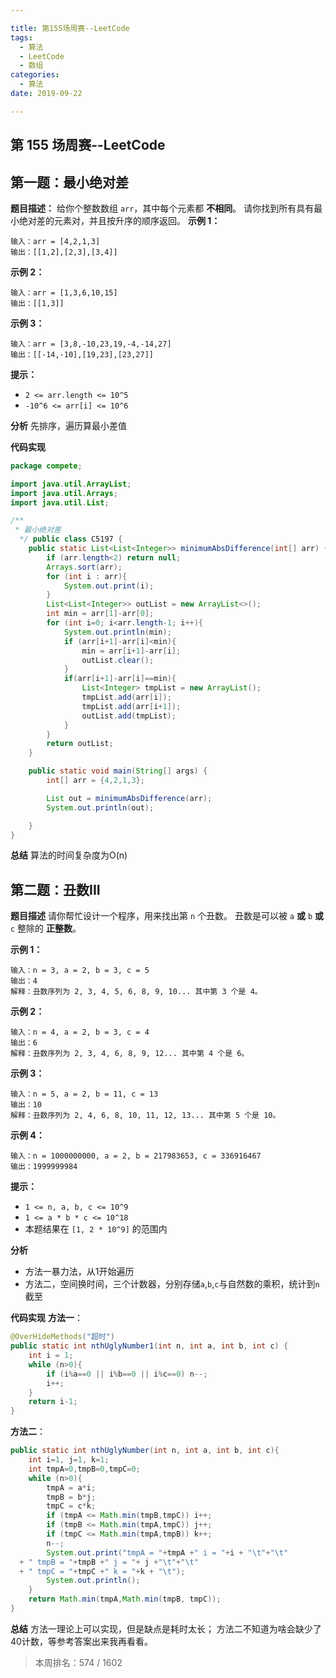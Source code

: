 ```yaml
---

title: 第155场周赛--LeetCode
tags:
  - 算法
  - LeetCode
  - 数组
categories:
  - 算法
date: 2019-09-22

---
```


## 第 155 场周赛--LeetCode

## 第一题：最小绝对差

**题目描述：** 给你个整数数组 `arr`，其中每个元素都 **不相同**。 请你找到所有具有最小绝对差的元素对，并且按升序的顺序返回。 **示例 1：**

```text
输入：arr = [4,2,1,3]
输出：[[1,2],[2,3],[3,4]]
```

**示例 2：**

```text
输入：arr = [1,3,6,10,15]
输出：[[1,3]]
```

**示例 3：**

```text
输入：arr = [3,8,-10,23,19,-4,-14,27]
输出：[[-14,-10],[19,23],[23,27]]
```

**提示：**

* `2 <= arr.length <= 10^5`
* `-10^6 <= arr[i] <= 10^6`

**分析** 先排序，遍历算最小差值

**代码实现**

```java
package compete;

import java.util.ArrayList;
import java.util.Arrays;
import java.util.List;

/**
 * 最小绝对差
  */ public class C5197 {
    public static List<List<Integer>> minimumAbsDifference(int[] arr) {
        if (arr.length<2) return null;
        Arrays.sort(arr);
        for (int i : arr){
            System.out.print(i);
        }
        List<List<Integer>> outList = new ArrayList<>();
        int min = arr[1]-arr[0];
        for (int i=0; i<arr.length-1; i++){
            System.out.println(min);
            if (arr[i+1]-arr[i]<min){
                min = arr[i+1]-arr[i];
                outList.clear();
            }
            if(arr[i+1]-arr[i]==min){
                List<Integer> tmpList = new ArrayList();
                tmpList.add(arr[i]);
                tmpList.add(arr[i+1]);
                outList.add(tmpList);
            }
        }
        return outList;
    }

    public static void main(String[] args) {
        int[] arr = {4,2,1,3};

        List out = minimumAbsDifference(arr);
        System.out.println(out);

    }
}
```

**总结** 算法的时间复杂度为O\(n\)

## 第二题：丑数III

**题目描述** 请你帮忙设计一个程序，用来找出第 `n` 个丑数。 丑数是可以被 `a` **或** `b` **或** `c` 整除的 **正整数**。

**示例 1：**

```text
输入：n = 3, a = 2, b = 3, c = 5
输出：4
解释：丑数序列为 2, 3, 4, 5, 6, 8, 9, 10... 其中第 3 个是 4。
```

**示例 2：**

```text
输入：n = 4, a = 2, b = 3, c = 4
输出：6
解释：丑数序列为 2, 3, 4, 6, 8, 9, 12... 其中第 4 个是 6。
```

**示例 3：**

```text
输入：n = 5, a = 2, b = 11, c = 13
输出：10
解释：丑数序列为 2, 4, 6, 8, 10, 11, 12, 13... 其中第 5 个是 10。
```

**示例 4：**

```text
输入：n = 1000000000, a = 2, b = 217983653, c = 336916467
输出：1999999984
```

**提示：**

* `1 <= n, a, b, c <= 10^9`
* `1 <= a * b * c <= 10^18`
* 本题结果在 `[1, 2 * 10^9]` 的范围内

**分析**

* 方法一暴力法，从1开始遍历
* 方法二，空间换时间，三个计数器，分别存储`a`,`b`,`c`与自然数的乘积，统计到`n`截至

**代码实现** **方法一**：

```java
@OverHideMethods("超时")
public static int nthUglyNumber1(int n, int a, int b, int c) {
    int i = 1;
    while (n>0){
        if (i%a==0 || i%b==0 || i%c==0) n--;
        i++;
    }
    return i-1;
}
```

**方法二**：

```java
public static int nthUglyNumber(int n, int a, int b, int c){
    int i=1, j=1, k=1;
    int tmpA=0,tmpB=0,tmpC=0;
    while (n>0){
        tmpA = a*i;
        tmpB = b*j;
        tmpC = c*k;
        if (tmpA <= Math.min(tmpB,tmpC)) i++;
        if (tmpB <= Math.min(tmpA,tmpC)) j++;
        if (tmpC <= Math.min(tmpA,tmpB)) k++;
        n--;
        System.out.print("tmpA = "+tmpA +" i = "+i + "\t"+"\t"
  + " tmpB = "+tmpB +" j = "+ j +"\t"+"\t"
  + " tmpC = "+tmpC +" k = "+k + "\t");
        System.out.println();
    }
    return Math.min(tmpA,Math.min(tmpB, tmpC));
}
```

**总结** 方法一理论上可以实现，但是缺点是耗时太长； 方法二不知道为啥会缺少了40计数，等参考答案出来我再看看。

> 本周排名：574 / 1602
